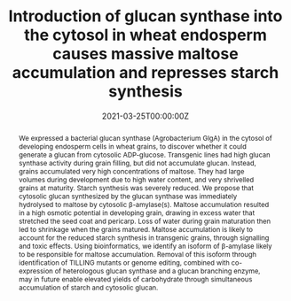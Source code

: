 ---
title: "Introduction of glucan synthase into the cytosol in wheat endosperm causes massive maltose accumulation and represses starch synthesis"
authors:

- Tina B. Schreier
- Brendan Fahy
- Laure C. David
- Hamad Siddiqui
- admin
- Alison M. Smith

author_notes:
# - "Equal contribution"
# - "Equal contribution"
date: "2021-03-25T00:00:00Z"
doi: "https://doi.org/10.1111/tpj.15246"

# Schedule page publish date (NOT publication's date).
publishDate: "2017-04-01T00:00:00Z"

# Publication type.
# Legend: 0 = Uncategorized; 1 = Conference paper; 2 = Journal article;
# 3 = Preprint / Working Paper; 4 = Report; 5 = Book; 6 = Book section;
# 7 = Thesis; 8 = Patent
publication_types: ["2"]

# Publication name and optional abbreviated publication name.
publication: "*The Plant Journal*, 106 (5), 1431-1442"
publication_short: ""

abstract: We expressed a bacterial glucan synthase (Agrobacterium GlgA) in the cytosol of developing endosperm cells in wheat grains, to discover whether it could generate a glucan from cytosolic ADP-glucose. Transgenic lines had high glucan synthase activity during grain filling, but did not accumulate glucan. Instead, grains accumulated very high concentrations of maltose. They had large volumes during development due to high water content, and very shrivelled grains at maturity. Starch synthesis was severely reduced. We propose that cytosolic glucan synthesized by the glucan synthase was immediately hydrolysed to maltose by cytosolic β-amylase(s). Maltose accumulation resulted in a high osmotic potential in developing grain, drawing in excess water that stretched the seed coat and pericarp. Loss of water during grain maturation then led to shrinkage when the grains matured. Maltose accumulation is likely to account for the reduced starch synthesis in transgenic grains, through signalling and toxic effects. Using bioinformatics, we identify an isoform of β-amylase likely to be responsible for maltose accumulation. Removal of this isoform through identification of TILLING mutants or genome editing, combined with co-expression of heterologous glucan synthase and a glucan branching enzyme, may in future enable elevated yields of carbohydrate through simultaneous accumulation of starch and cytosolic glucan.

# Summary. An optional shortened abstract.
# summary: Lorem ipsum dolor sit amet, consectetur adipiscing elit. Duis posuere tellus ac convallis placerat. Proin tincidunt magna sed ex sollicitudin condimentum.

# links:
# - name: ""
#   url: ""
url_pdf: "https://onlinelibrary.wiley.com/doi/epdf/10.1111/tpj.15246"
# url_code: ''
# url_dataset: ''
# url_poster: ''
# url_project: ''
# url_slides: ''
# url_source: ''
# url_video: ''

ags:
- Source Themes
featured: true

# Featured image
# To use, add an image named `featured.jpg/png` to your page's folder. 
image:
  caption: ''
  focal_point: ""

# Associated Projects (optional).
#   Associate this publication with one or more of your projects.
#   Simply enter your project's folder or file name without extension.
#   E.g. `internal-project` references `content/project/internal-project/index.md`.
#   Otherwise, set `projects: []`.
projects: []

# Slides (optional).
#   Associate this publication with Markdown slides.
#   Simply enter your slide deck's filename without extension.
#   E.g. `slides: "example"` references `content/slides/example/index.md`.
#   Otherwise, set `slides: ""`.
# slides: example
---
